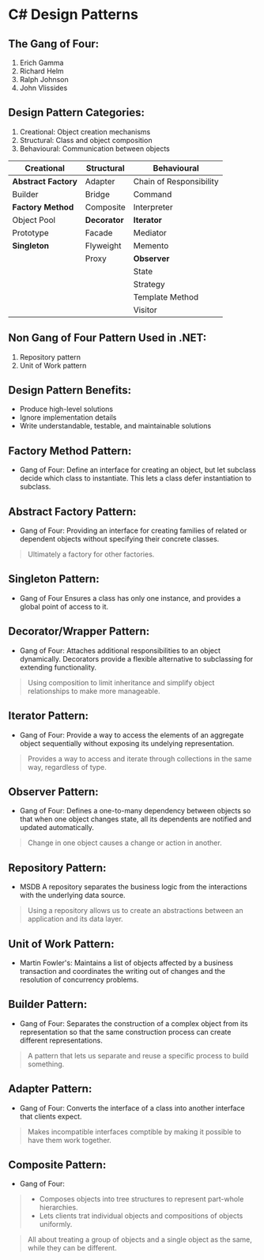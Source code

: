# C# Design Patterns

## The Gang of Four:
1. Erich Gamma
2. Richard Helm
3. Ralph Johnson
4. John Vlissides

## Design Pattern Categories:
1. Creational: Object creation mechanisms
2. Structural: Class and object composition
3. Behavioural: Communication between objects

| Creational | Structural | Behavioural |
|------------|------------|-------------|
| **Abstract Factory**  | Adapter | Chain of Responsibility |
| Builder | Bridge | Command |
| **Factory Method** | Composite | Interpreter |
| Object Pool | **Decorator** | **Iterator** |
| Prototype | Facade | Mediator |
| **Singleton** | Flyweight | Memento |
|| Proxy | **Observer** |
||| State |
||| Strategy |
||| Template Method |
||| Visitor |

## Non Gang of Four Pattern Used in .NET:
1. Repository pattern
2. Unit of Work pattern

## Design Pattern Benefits:
* Produce high-level solutions
* Ignore implementation details
* Write understandable, testable, and maintainable solutions

## Factory Method Pattern:
* Gang of Four:
Define an interface for creating an object, but let subclass decide which class to instantiate. This lets a class defer instantiation to subclass.

## Abstract Factory Pattern:
* Gang of Four:
Providing an interface for creating families of related or dependent objects without specifying their concrete classes.
> Ultimately a factory for other factories.

## Singleton Pattern:
* Gang of Four
Ensures a class has only one instance, and provides a global point of access to it.

## Decorator/Wrapper Pattern:
* Gang of Four:
Attaches additional responsibilities to an object dynamically. Decorators provide a flexible alternative to subclassing for extending functionality.

> Using composition to limit inheritance and simplify object relationships to make more manageable.

## Iterator Pattern:
* Gang of Four:
Provide a way to access the elements of an aggregate object sequentially without exposing its undelying representation.

> Provides a way to access and iterate through collections in the same way, regardless of type.

## Observer Pattern:
* Gang of Four:
Defines a one-to-many dependency between objects so that when one object changes state, all its dependents are notified and updated automatically.

> Change in one object causes a change or action in another.

## Repository Pattern:
* MSDB
A repository separates the business logic from the interactions with the underlying data source.

> Using a repository allows us to create an abstractions between an application and its data layer.

## Unit of Work Pattern:
* Martin Fowler's:
Maintains a list of objects affected by a business transaction and coordinates the writing out of changes and the resolution of concurrency problems.

## Builder Pattern:
* Gang of Four:
Separates the construction of a complex object from its representation so that the same construction process can create different representations.

> A pattern that lets us separate and reuse a specific process to build something.

## Adapter Pattern:
* Gang of Four:
Converts the interface of a class into another interface that clients expect.

> Makes incompatible interfaces comptible by making it possible to have them work together.

## Composite Pattern:
* Gang of Four:
> - Composes objects into tree structures to represent part-whole hierarchies.
> - Lets clients trat individual objects and compositions of objects uniformly.

> All about treating a group of objects and a single object as the same, while they can be different.






